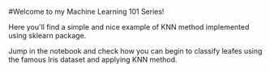 
#Welcome to my Machine Learning 101 Series!

Here you'll find a simple and nice example of KNN  method implemented using sklearn package.

Jump in the notebook and check how you can begin to classify leafes using the famous Iris dataset and applying KNN method.

